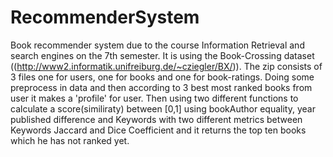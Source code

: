 # RecommenderSystem
Book recommender system due to the course Information Retrieval and search engines on the 7th semester.
It is using the Book-Crossing dataset ((http://www2.informatik.unifreiburg.de/~cziegler/BX/)). The zip consists of 3 files one for users, 
one for books and one for book-ratings. Doing some preprocess in data and then according to 3 best most ranked books from user it makes
a 'profile' for user. Then using two different functions to calculate a score(similiraty) between [0,1] 
using bookAuthor equality, year published difference and  Keywords with two different metrics between Keywords Jaccard and Dice Coefficient 
and it returns the top ten books which he has not ranked yet. 
